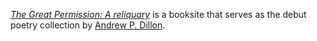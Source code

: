 *[The Great Permission: A reliquary](https://www.thegreatpermission.com)* is a booksite that serves as the debut poetry collection by [Andrew P. Dillon](https://www.andrewdillonpoetry.com).
